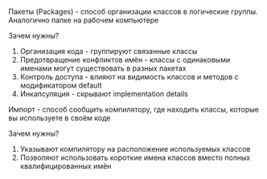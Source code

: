 Пакеты (Packages) - способ организации классов в логические группы. Аналогично папке на рабочем компьютере

Зачем нужны?
1. Организация кода - группируют связанные классы
2. Предотвращение конфликтов имён - классы с одинаковыми именами могут существовать в разных пакетах
3. Контроль доступа - влияют на видимость классов и методов с модификатором default
4. Инкапсуляция - скрывают implementation details


Импорт - способ сообщить компилятору, где находить классы, которые вы используете в своём коде

Зачем нужны?
1. Указывают компилятору на расположение используемых классов
2. Позволяют использовать короткие имена классов вместо полных квалифицированных имён
